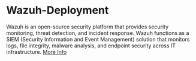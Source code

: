 # Wazuh-Deployment

Wazuh is an open-source security platform that provides security monitoring, threat detection, and incident response. Wazuh functions as a SIEM (Security Information and Event Management) solution that monitors logs, file integrity, malware analysis, and endpoint security across IT infrastructure. [More Info]([https://github.com/DataTalksClub/data-engineering-zoomcamp](https://documentation.wazuh.com/current/getting-started/index.html))


